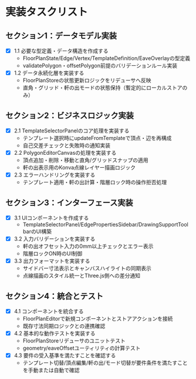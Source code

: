 # 実装タスクリスト

## セクション1：データモデル実装
- [x] 1.1 必要な型定義・データ構造を作成する
  - FloorPlanState/Edge/Vertex/TemplateDefinition/EaveOverlayの型定義
  - validatePolygon・offsetPolygon前提のバリデーションルール実装
- [x] 1.2 データ永続化層を実装する
  - FloorPlanStoreの状態更新ロジックをリデューサへ反映
  - 直角・グリッド・軒の出モードの状態保持（暫定的にローカルストアのみ）

## セクション2：ビジネスロジック実装
- [x] 2.1 TemplateSelectorPanelのコア処理を実装する
  - テンプレート選択時にupdateFromTemplateで頂点・辺を再構成
  - 自己交差チェックと失敗時の通知実装
- [x] 2.2 PolygonEditorCanvasの処理を実装する
  - 頂点追加・削除・移動と直角/グリッドスナップの適用
  - 軒の出表示用のKonva点線レイヤー描画ロジック
- [x] 2.3 エラーハンドリングを実装する
  - テンプレート適用・軒の出計算・階層ロック時の操作拒否処理

## セクション3：インターフェース実装
- [x] 3.1 UIコンポーネントを作成する
  - TemplateSelectorPanel/EdgePropertiesSidebar/DrawingSupportToolbarのUI構築
- [x] 3.2 入力バリデーションを実装する
  - 軒の出オフセット入力の0mm以上チェックとエラー表示
  - 階層ロックON時のUI制御
- [x] 3.3 出力フォーマットを実装する
  - サイドバー寸法表示とキャンバスハイライトの同期表示
  - 点線描画のスタイル統一とThree.js側への差分通知

## セクション4：統合とテスト
- [x] 4.1 コンポーネントを統合する
  - FloorPlanEditorで新規コンポーネントとストアアクションを接続
  - 既存寸法同期ロジックとの連携確認
- [x] 4.2 基本的な動作テストを実装する
  - FloorPlanStoreリデューサのユニットテスト
  - geometry/eaveOffsetユーティリティの計算テスト
- [x] 4.3 要件の受入基準を満たすことを確認する
  - テンプレート切替/頂点編集/軒の出/モード切替が要件条件を満たすことを手動または自動で確認
